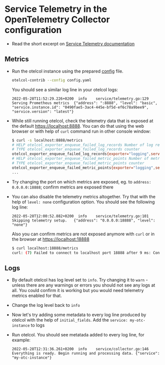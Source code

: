 # Service Telemetry in the OpenTelemetry Collector configuration

* Read the short excerpt on [Service Telemetry documentation](https://opentelemetry.io/docs/collector/configuration/#service)

## Metrics

* Run the otelcol instance using the prepared [config](config.yaml) file.

  ```bash
  otelcol-contrib --config config.yaml
  ```

  You should see a similar log line in your otelcol logs:

  ```text
  2022-05-28T11:52:29.226+0200	info	service/telemetry.go:129	Serving Prometheus metrics	{"address": ":8888", "level": "basic", "service.instance.id": "0490fae5-3ac4-445e-bf5d-ef6c78a9bee9", "service.version": "latest"}
  ```

* While still running otelcol, check the telemetry data that is exposed at the default [https://localhost:8888](https://localhost:8888). You can do that using the web browser or with help of `curl` command run in other console window:

  ```bash
  $ curl -s localhost:8888/metrics
  # HELP otelcol_exporter_enqueue_failed_log_records Number of log records failed to be added to the sending queue.
  # TYPE otelcol_exporter_enqueue_failed_log_records counter
  otelcol_exporter_enqueue_failed_log_records{exporter="logging",service_instance_id="0490fae5-3ac4-445e-bf5d-ef6c78a9bee9",service_version="latest"} 0
  # HELP otelcol_exporter_enqueue_failed_metric_points Number of metric points failed to be added to the sending queue.
  # TYPE otelcol_exporter_enqueue_failed_metric_points counter
  otelcol_exporter_enqueue_failed_metric_points{exporter="logging",service_instance_id="0490fae5-3ac4-445e-bf5d-ef6c78a9bee9",service_version="latest"} 0
  ...
  ```

* Try changing the port on which metrics are exposed, eg. to `address: 0.0.0.0:18888`; confirm metrics are exposed there

* You can also disable the telemetry metrics altogether. Try that with the help of `level: none` configuration option. You should see the following log line:

  ```text
  2022-05-28T12:00:52.882+0200	info	service/telemetry.go:101	Skipping telemetry setup.	{"address": "0.0.0.0:18888", "level": "none"}
  ```

  Also you can confirm metrics are not exposed anymore with `curl` or in the browser at [https://localhost:18888](https://localhost:18888)

  ```bash
  $ curl localhost:18888/metrics
  curl: (7) Failed to connect to localhost port 18888 after 9 ms: Connection refused
  ```

## Logs

* By default otelcol has log level set to `info`. Try changing it to `warn` - unless there are any warnings or errors you should not see any logs at all. You could confirm it is working but you would need telemetry metrics enabled for that.

* Change the log level back to `info`

* Now let's try adding some metadata to every log line produced by otelcol with the help of `initial_fields`. Add the `service: my-otc-instance` to logs

* Run otelcol. You should see metatada added to every log line, for example:

  ```text
  2022-05-28T12:31:36.261+0200	info	service/collector.go:146	Everything is ready. Begin running and processing data.	{"service": "my-otc-instance"}
  ```
